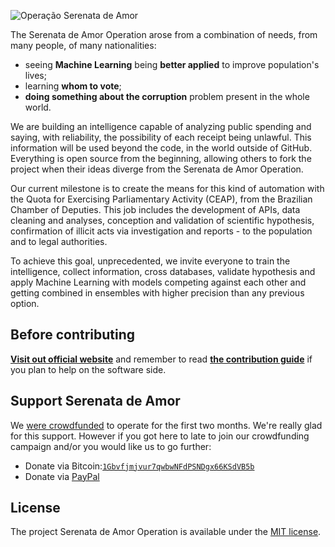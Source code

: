 ![Operação Serenata de Amor](logo.png)

The Serenata de Amor Operation arose from a combination of needs, from many people, of many nationalities:

- seeing **Machine Learning** being **better applied** to improve population's lives;
- learning **whom to vote**;
- **doing something about the corruption** problem present in the whole world.

We are building an intelligence capable of analyzing public spending and saying, with reliability, the possibility of each receipt being unlawful. This information will be used beyond the code, in the world outside of GitHub. Everything is open source from the beginning, allowing others to fork the project when their ideas diverge from the Serenata de Amor Operation.

Our current milestone is to create the means for this kind of automation with the Quota for Exercising Parliamentary Activity (CEAP), from the Brazilian Chamber of Deputies. This job includes the development of APIs, data cleaning and analyses, conception and validation of scientific hypothesis, confirmation of illicit acts via investigation and reports - to the population and to legal authorities.

To achieve this goal, unprecedented, we invite everyone to train the intelligence, collect information, cross databases, validate hypothesis and apply Machine Learning with models competing against each other and getting combined in ensembles with higher precision than any previous option.

## Before contributing

**[Visit out official website](http://serenata.datasciencebr.com/)** and remember to read **[the contribution guide](/CONTRIBUTING.md)** if you plan to help on the software side.

## Support Serenata de Amor

We [were crowdfunded](https://catarse.me/serenata) to operate for the first two months. We're really glad for this support. However if you got here to late to join our crowdfunding campaign and/or you would like us to go further:

* Donate via Bitcoin:[`1Gbvfjmjvur7qwbwNFdPSNDgx66KSdVB5b`](bitcoin:1Gg9CVZNYmzMTAjGfMg62w3b6MM7D1UAUV?amount=0.01&message=Supporting%20Serenata%20de%20Amor%20Operation)
* Donate via [PayPal](https://www.paypal.com/cgi-bin/webscr?cmd=_donations&business=%63%75%64%75%63%6f%73%40%67%6d%61%69%6c%2e%63%6f%6d&lc=GB&item_name=Support%20to%20Serenata%20de%20Amor%20Operation&currency_code=BRL&bn=PP%2dDonationsBF%3abtn_donate_SM%2egif%3aNonHosted)

## License
  
The project Serenata de Amor Operation is available under the [MIT license](LICENSE).